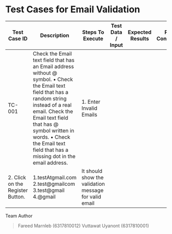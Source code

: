 # Test Cases for Email Validation

| Test Case ID | Description | Steps To Execute | Test Data / Input | Expected Results | Post Conditions | Developed |
| ------------ | ----------- | ---------------- | ----------------- | ---------------- | --------------- | --------- | 
| TC-001 |  Check the Email text field that has an Email address without @ symbol. • Check the Email text field that has a random string instead of a real email. Check the Email text field that has @ symbol written in words. • Check the Email text field that has a missing dot in the email address. | 1. Enter Invalid Emails
2. Click on the Register Button.  | 1.testAtgmail.com 2.test@gmailcom 3.test@gmail 4.@gmail | It should show the validation message for valid email |



Team Author
> Fareed Marnleb (6317810012)
> Vuttawat Uyanont (6317810001)

 
